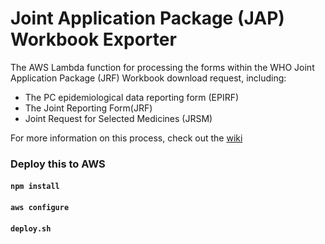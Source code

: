 # Joint Application Package (JAP) Workbook Exporter

The AWS Lambda function for processing the forms within the WHO Joint Application Package (JRF) Workbook download request, including:
* The PC epidemiological data reporting form (EPIRF)
* The Joint Reporting Form(JRF) 
* Joint Request for Selected Medicines (JRSM) 

For more information on this process, check out the [wiki](https://github.com/GHDRTI/jap-workbook-processor/wiki)

### Deploy this to AWS

#### `npm install` ####
#### `aws configure` ####
#### `deploy.sh` ####
